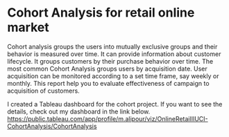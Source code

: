 # Cohort Analysis for retail online market
Cohort analysis groups the users into mutually exclusive groups and their behavior is measured over time. It can provide information about customer lifecycle. It groups customers by their purchase behavior over time. The most common Cohort Analysis groups users by acquisition date. User acquisition can be monitored according to a set time frame, say weekly or monthly. This report help you to evaluate effectiveness of campaign to acquisition of customers.

I created a Tableau dashboard for the cohort project. If you want to see the details, check out my dashboard in the link below.
https://public.tableau.com/app/profile/m.alipour/viz/OnlineRetailIIUCI-CohortAnalysis/CohortAnalysis
